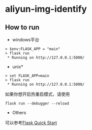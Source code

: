 # aliyun-img-identify

## How to run

+ windows平台
```shell
> $env:FLASK_APP = "main"
> flask run
 * Running on http://127.0.0.1:5000/
```

+ unix*
```shell
> set FLASK_APP=main
> flask run
 * Running on http://127.0.0.1:5000/
```

如果你想开启热重启模式，请使用
```shell
flask run --debugger --reload
```

+ Others

可以参考[Flask Quick Start](https://flask.palletsprojects.com/en/2.1.x/quickstart/)
